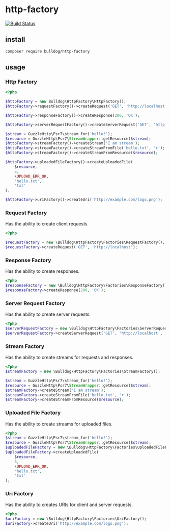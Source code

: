# http-factory

[![Build Status](https://travis-ci.org/bulldogcreative/http-factory.svg?branch=master)](https://travis-ci.org/bulldogcreative/http-factory)

## install

```bash
composer require bulldog/http-factory
```

## usage

### Http Factory

```php
<?php

$httpFactory = new Bulldog\HttpFactory\HttpFactory();
$httpFactory->requestFactory()->createRequest('GET', 'http://localhost');

$httpFactory->responseFactory()->createResponse(200, 'OK');

$httpFactory->serverRequestFactory()->createServerRequest('GET', 'http://localhost', []/*server params*/);

$stream = GuzzleHttp\Psr7\stream_for('hello!');
$resource = GuzzleHttp\Psr7\StreamWrapper::getResource($stream);
$httpFactory->streamFactory()->createStream('I am stream');
$httpFactory->streamFactory()->createStreamFromFile('hello.txt', 'r');
$httpFactory->streamFactory()->createStreamFromResource($resource);

$httpFactory->uploadedFileFactory()->createUploadedFile(
    $resource,
    5,
    \UPLOAD_ERR_OK,
    'hello.txt',
    'txt'
);

$httpFactory->uriFactory()->createUri('http://example.com/logo.png');

```

### Request Factory

Has the ability to create client requests.

```php
<?php

$requestFactory = new \Bulldog\HttpFactory\Factories\RequestFactory();
$requestFactory->createRequest('GET', 'http://localhost');
```

### Response Factory

Has the ability to create responses.

```php
<?php
$responseFactory = new \Bulldog\HttpFactory\Factories\ResponseFactory();
$responseFactory->createResponse(200, 'OK');
```

### Server Request Factory

Has the ability to create server requests.

```php
<?php
$serverRequestFactory = new \Bulldog\HttpFactory\Factories\ServerRequestFactory();
$serverRequestFactory->createServerRequest('GET', 'http://localhost', []/*server params*/);
```

### Stream Factory

Has the ability to create streams for requests and responses.

```php
<?php
$streamFactory = new \Bulldog\HttpFactory\Factories\StreamFactory();

$stream = GuzzleHttp\Psr7\stream_for('hello!');
$resource = GuzzleHttp\Psr7\StreamWrapper::getResource($stream);
$streamFactory->createStream('I am stream');
$streamFactory->createStreamFromFile('hello.txt', 'r');
$streamFactory->createStreamFromResource($resource);
```

### Uploaded File Factory

Has the ability to create streams for uploaded files.

```php
<?php
$stream = GuzzleHttp\Psr7\stream_for('hello!');
$resource = GuzzleHttp\Psr7\StreamWrapper::getResource($stream);
$uploadedFileFactory = new \Bulldog\HttpFactory\Factories\UploadedFileFactory();
$uploadedFileFactory->createUploadedFile(
    $resource,
    5,
    \UPLOAD_ERR_OK,
    'hello.txt',
    'txt'
);
```

### Uri Factory

Has the ability to creates URIs for client and server requests.

```php
<?php
$uriFactory = new \Bulldog\HttpFactory\Factories\UriFactory();
$uriFactory->createUri('http://example.com/logo.png');
```
